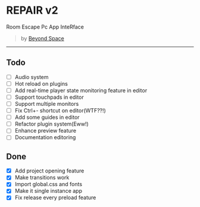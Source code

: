 # REPAIR v2

Room Escape Pc App InteRface

> by [Beyond Space](https://beyond-space.kr)

---

## Todo

- [ ] Audio system
- [ ] Hot reload on plugins
- [ ] Add real-time player state monitoring feature in editor
- [ ] Support touchpads in editor
- [ ] Support multiple monitors
- [ ] Fix Ctrl+- shortcut on editor(WTF??!)
- [ ] Add some guides in editor
- [ ] Refactor plugin system(Eww!)
- [ ] Enhance preview feature
- [ ] Documentation editoring

## Done

- [x] Add project opening feature
- [x] Make transitions work
- [x] Import global.css and fonts
- [x] Make it single instance app
- [x] Fix release every preload feature
